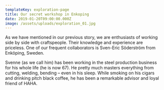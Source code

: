```yaml
---
templateKey: exploration-page
title: Our secret workshop in Enkoping
date: 2019-01-20T09:00:00.000Z
image: /assets/uploads/exploration_01.jpg
---
```

As we have mentioned in our previous story, we are enthusiasts of working side by side with craftspeople. Their knowledge and experience are priceless. One of our frequent collaborators is Sven-Eric Söderström from Enköping, Sweden. 

Svenne (as we call him) has been working in the steel production business for his whole life (he is now 67). He pretty much masters everything from cutting, welding, bending – even in his sleep. While smoking on his cigars and drinking pitch black coffee, he has been a remarkable advisor and loyal friend of HAHA.
